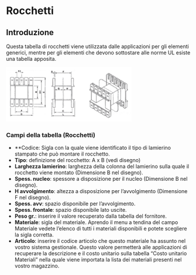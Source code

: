 # Rocchetti

## Introduzione
Questa tabella di rocchetti viene utilizzata dalle applicazioni per gli elementi generici, mentre per gli elementi che devono sottostare alle norme UL esiste una tabella apposita. 

<img src="img/Rocchetti.png" height="150px">

### Campi della tabella (Rocchetti)
- **Codice:
Sigla con la quale viene identificato il tipo di lamierino stampato che può montare il rocchetto.
- **Tipo**: definizione del rocchetto: A x B (vedi disegno)
- **Larghezza lamierino**: larghezza della colonna del lamierino sulla quale il rocchetto viene montato (Dimensione B nel disegno).
- **Spess. nucleo**: spessore a disposizione per il nucleo (Dimensione B nel disegno).
- **H avvolgimento**: altezza a disposizione per l’avvolgimento (Dimensione F nel disegno).
- **Spess. avv**: spazio disponibile per l’avvolgimento.
- **Spess. frontale**: spazio disponibile lato uscite.
- **Peso gr.**: inserire il valore recuperato dalla tabella del fornitore.
- **Materiale**: sigla del materiale. Aprendo il menu a tendina del campo Materiale vedete l’elenco di tutti i materiali disponibili e potete scegliere la sigla corretta.
- **Articolo**: inserire il codice articolo che questo materiale ha assunto nel vostro sistema gestionale. Questo valore permetterà alle applicazioni di recuperare la descrizione e il costo unitario sulla tabella “Costo unitario Materiali” nella quale viene importata la lista dei materiali presenti nel vostro magazzino.
